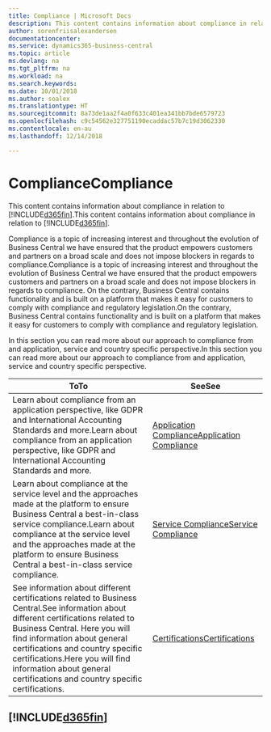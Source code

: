 ```yaml
---
title: Compliance | Microsoft Docs
description: This content contains information about compliance in relation to Business Central.
author: sorenfriisalexandersen
documentationcenter: 
ms.service: dynamics365-business-central
ms.topic: article
ms.devlang: na
ms.tgt_pltfrm: na
ms.workload: na
ms.search.keywords: 
ms.date: 10/01/2018
ms.author: soalex
ms.translationtype: HT
ms.sourcegitcommit: 8a73de1aa2f4a0f633c401ea341bb7bde6579723
ms.openlocfilehash: c9c54562e327751190ecaddac57b7c19d3062330
ms.contentlocale: en-au
ms.lasthandoff: 12/14/2018

---
```

# <a name="compliance"></a><span data-ttu-id="f3ed4-103">Compliance</span><span class="sxs-lookup"><span data-stu-id="f3ed4-103">Compliance</span></span>
<span data-ttu-id="f3ed4-104">This content contains information about compliance in relation to [!INCLUDE[d365fin](../includes/d365fin_md.md)].</span><span class="sxs-lookup"><span data-stu-id="f3ed4-104">This content contains information about compliance in relation to [!INCLUDE[d365fin](../includes/d365fin_md.md)].</span></span>  

<span data-ttu-id="f3ed4-105">Compliance is a topic of increasing interest and throughout the evolution of Business Central we have ensured that the product empowers customers and partners on a broad scale and does not impose blockers in regards to compliance.</span><span class="sxs-lookup"><span data-stu-id="f3ed4-105">Compliance is a topic of increasing interest and throughout the evolution of Business Central we have ensured that the product empowers customers and partners on a broad scale and does not impose blockers in regards to compliance.</span></span> <span data-ttu-id="f3ed4-106">On the contrary, Business Central contains functionality and is built on a platform that makes it easy for customers to comply with compliance and regulatory legislation.</span><span class="sxs-lookup"><span data-stu-id="f3ed4-106">On the contrary, Business Central contains functionality and is built on a platform that makes it easy for customers to comply with compliance and regulatory legislation.</span></span>

<span data-ttu-id="f3ed4-107">In this section you can read more about our approach to compliance from and application, service and country specific perspective.</span><span class="sxs-lookup"><span data-stu-id="f3ed4-107">In this section you can read more about our approach to compliance from and application, service and country specific perspective.</span></span>

|<span data-ttu-id="f3ed4-108">**To**</span><span class="sxs-lookup"><span data-stu-id="f3ed4-108">**To**</span></span>|<span data-ttu-id="f3ed4-109">**See**</span><span class="sxs-lookup"><span data-stu-id="f3ed4-109">**See**</span></span>|  
|------------|-------------|  
|<span data-ttu-id="f3ed4-110">Learn about compliance from an application perspective, like GDPR and International Accounting Standards and more.</span><span class="sxs-lookup"><span data-stu-id="f3ed4-110">Learn about compliance from an application perspective, like GDPR and International Accounting Standards and more.</span></span>|[<span data-ttu-id="f3ed4-111">Application Compliance</span><span class="sxs-lookup"><span data-stu-id="f3ed4-111">Application Compliance</span></span>](compliance-application-compliance.md)|  
|<span data-ttu-id="f3ed4-112">Learn about compliance at the service level and the approaches made at the platform to ensure Business Central a best-in-class service compliance.</span><span class="sxs-lookup"><span data-stu-id="f3ed4-112">Learn about compliance at the service level and the approaches made at the platform to ensure Business Central a best-in-class service compliance.</span></span>|[<span data-ttu-id="f3ed4-113">Service Compliance</span><span class="sxs-lookup"><span data-stu-id="f3ed4-113">Service Compliance</span></span>](compliance-service-compliance.md)|  
|<span data-ttu-id="f3ed4-114">See information about different certifications related to Business Central.</span><span class="sxs-lookup"><span data-stu-id="f3ed4-114">See information about different certifications related to Business Central.</span></span> <span data-ttu-id="f3ed4-115">Here you will find information about general certifications and country specific certifications.</span><span class="sxs-lookup"><span data-stu-id="f3ed4-115">Here you will find information about general certifications and country specific certifications.</span></span>|[<span data-ttu-id="f3ed4-116">Certifications</span><span class="sxs-lookup"><span data-stu-id="f3ed4-116">Certifications</span></span>](compliance-certifications.md)|  

 ## [!INCLUDE[d365fin](../includes/free_trial_md.md)]  
 

